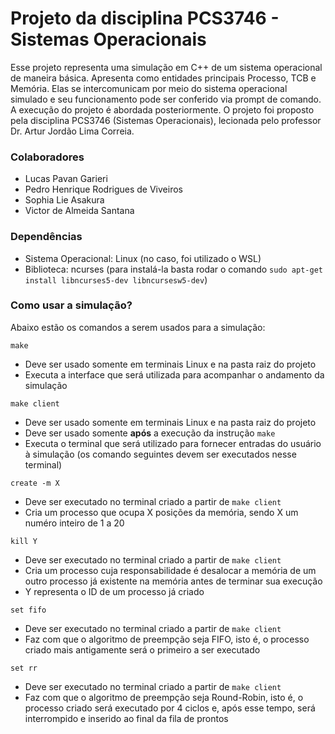 # Projeto da disciplina PCS3746 - Sistemas Operacionais

Esse projeto representa uma simulação em C++ de um sistema operacional de maneira básica. 
Apresenta como entidades principais Processo, TCB e Memória. Elas se intercomunicam por meio do sistema operacional simulado e seu funcionamento pode ser conferido via prompt de comando. A execução do projeto é abordada posteriormente.
O projeto foi proposto pela disciplina PCS3746 (Sistemas Operacionais), lecionada pelo professor Dr. Artur Jordão Lima Correia.

### Colaboradores
- Lucas Pavan Garieri
- Pedro Henrique Rodrigues de Viveiros
- Sophia Lie Asakura
- Victor de Almeida Santana

### Dependências
- Sistema Operacional: Linux (no caso, foi utilizado o WSL)
- Biblioteca: ncurses (para instalá-la basta rodar o comando `sudo apt-get install libncurses5-dev libncursesw5-dev`)

### Como usar a simulação?

Abaixo estão os comandos a serem usados para a simulação:

`make`
- Deve ser usado somente em terminais Linux e na pasta raiz do projeto
- Executa a interface que será utilizada para acompanhar o andamento da simulação

`make client`
- Deve ser usado somente em terminais Linux e na pasta raiz do projeto
- Deve ser usado somente **após** a execução da instrução `make`
- Executa o terminal que será utilizado para fornecer entradas do usuário à simulação (os comando seguintes devem ser executados nesse terminal)

`create -m X`
- Deve ser executado no terminal criado a partir de `make client`
- Cria um processo que ocupa X posições da memória, sendo X um numéro inteiro de 1 a 20

`kill Y`
- Deve ser executado no terminal criado a partir de `make client`
- Cria um processo cuja responsabilidade é desalocar a memória de um outro processo já existente na memória antes de terminar sua execução
- Y representa o ID de um processo já criado

`set fifo`
- Deve ser executado no terminal criado a partir de `make client`
- Faz com que o algoritmo de preempção seja FIFO, isto é, o processo criado mais antigamente será o primeiro a ser executado

`set rr`
- Deve ser executado no terminal criado a partir de `make client`
- Faz com que o algoritmo de preempção seja Round-Robin, isto é, o processo criado será executado por 4 ciclos e, após esse tempo, será interrompido e inserido ao final da fila de prontos

